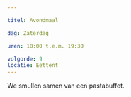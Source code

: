 ```yaml
---

titel: Avondmaal

dag: Zaterdag

uren: 18:00 t.e.m. 19:30

volgorde: 9
locatie: Eettent
---
```


We smullen samen van een pastabuffet. 
